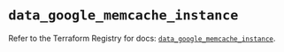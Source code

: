 # `data_google_memcache_instance`

Refer to the Terraform Registry for docs: [`data_google_memcache_instance`](https://registry.terraform.io/providers/hashicorp/google-beta/6.50.0/docs/data-sources/google_memcache_instance).
